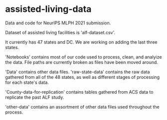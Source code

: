 # assisted-living-data

Data and code for NeurIPS MLPH 2021 submission.

Dataset of assisted living facilities is 'alf-dataset.csv'.

It currently has 47 states and DC. We are working on adding the last three states.

'Notebooks' contains most of our code used to process, clean, and analyize the data. File paths are currently broken as files have been moved around.

'Data' contains other data files. 'raw-state-data' contains the raw data gathered from all of the 48 states, as well as different stages of processing for each state's data.

'County-data-for-replication' contains tables gathered from ACS data to replicate the past ALF study.

'other-data' contains an assortment of other data files used throughout the process.
